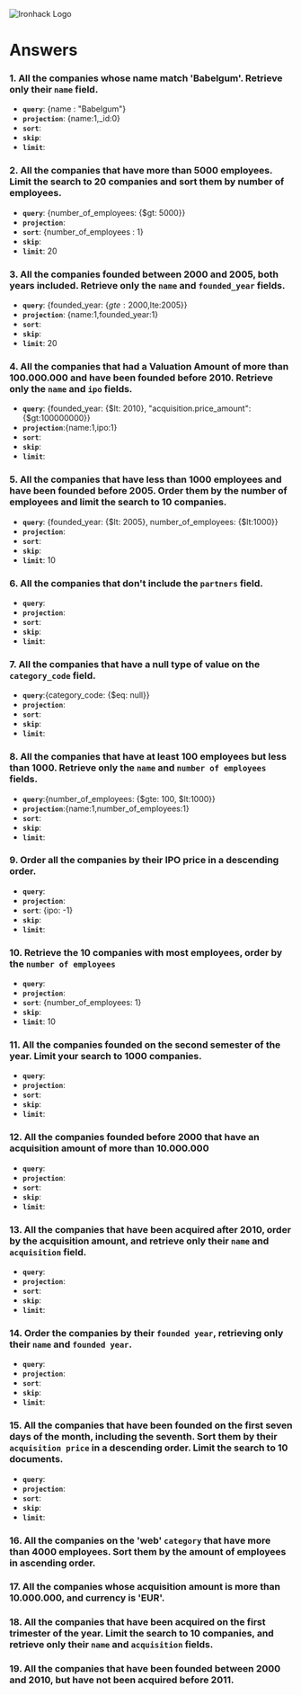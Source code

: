 ![Ironhack Logo](https://i.imgur.com/1QgrNNw.png)

# Answers

### 1. All the companies whose name match 'Babelgum'. Retrieve only their `name` field.

<!-- Your Code Goes Here -->

- **`query`**: {name : "Babelgum"}
- **`projection`**: {name:1,_id:0}
- **`sort`**:
- **`skip`**:
- **`limit`**:

### 2. All the companies that have more than 5000 employees. Limit the search to 20 companies and sort them by **number of employees**.

<!-- Your Code Goes Here -->

- **`query`**: {number_of_employees: {$gt: 5000}}
- **`projection`**:
- **`sort`**: {number_of_employees : 1}
- **`skip`**:
- **`limit`**: 20

### 3. All the companies founded between 2000 and 2005, both years included. Retrieve only the `name` and `founded_year` fields.

<!-- Your Code Goes Here -->

- **`query`**: {founded_year: {$gte: 2000,$lte:2005}}
- **`projection`**: {name:1,founded_year:1}
- **`sort`**:
- **`skip`**:
- **`limit`**: 20

### 4. All the companies that had a Valuation Amount of more than 100.000.000 and have been founded before 2010. Retrieve only the `name` and `ipo` fields.

<!-- Your Code Goes Here -->
- **`query`**: {founded_year: {$lt: 2010}, "acquisition.price_amount": {$gt:100000000}}
- **`projection`**:{name:1,ipo:1}
- **`sort`**:
- **`skip`**:
- **`limit`**:

### 5. All the companies that have less than 1000 employees and have been founded before 2005. Order them by the number of employees and limit the search to 10 companies.

<!-- Your Code Goes Here -->
- **`query`**: {founded_year: {$lt: 2005}, number_of_employees: {$lt:1000}}
- **`projection`**:
- **`sort`**:
- **`skip`**:
- **`limit`**: 10

### 6. All the companies that don't include the `partners` field.

<!-- Your Code Goes Here -->
- **`query`**:
- **`projection`**:
- **`sort`**:
- **`skip`**:
- **`limit`**:

### 7. All the companies that have a null type of value on the `category_code` field.

<!-- Your Code Goes Here -->
- **`query`**:{category_code: {$eq: null}}
- **`projection`**:
- **`sort`**:
- **`skip`**:
- **`limit`**:

### 8. All the companies that have at least 100 employees but less than 1000. Retrieve only the `name` and `number of employees` fields.

<!-- Your Code Goes Here -->
- **`query`**:{number_of_employees: {$gte: 100, $lt:1000}}
- **`projection`**:{name:1,number_of_employees:1}
- **`sort`**:
- **`skip`**:
- **`limit`**:

### 9. Order all the companies by their IPO price in a descending order.

<!-- Your Code Goes Here -->
- **`query`**:
- **`projection`**:
- **`sort`**: {ipo: -1}
- **`skip`**:
- **`limit`**:

### 10. Retrieve the 10 companies with most employees, order by the `number of employees`

<!-- Your Code Goes Here -->
- **`query`**:
- **`projection`**:
- **`sort`**: {number_of_employees: 1}
- **`skip`**:
- **`limit`**: 10

### 11. All the companies founded on the second semester of the year. Limit your search to 1000 companies.

<!-- Your Code Goes Here -->
- **`query`**:
- **`projection`**:
- **`sort`**:
- **`skip`**:
- **`limit`**:

### 12. All the companies founded before 2000 that have an acquisition amount of more than 10.000.000

<!-- Your Code Goes Here -->
- **`query`**:
- **`projection`**:
- **`sort`**:
- **`skip`**:
- **`limit`**:

### 13. All the companies that have been acquired after 2010, order by the acquisition amount, and retrieve only their `name` and `acquisition` field.

<!-- Your Code Goes Here -->
- **`query`**:
- **`projection`**:
- **`sort`**:
- **`skip`**:
- **`limit`**:

### 14. Order the companies by their `founded year`, retrieving only their `name` and `founded year`.

<!-- Your Code Goes Here -->
- **`query`**:
- **`projection`**:
- **`sort`**:
- **`skip`**:
- **`limit`**:

### 15. All the companies that have been founded on the first seven days of the month, including the seventh. Sort them by their `acquisition price` in a descending order. Limit the search to 10 documents.

<!-- Your Code Goes Here -->
- **`query`**:
- **`projection`**:
- **`sort`**:
- **`skip`**:
- **`limit`**:

### 16. All the companies on the 'web' `category` that have more than 4000 employees. Sort them by the amount of employees in ascending order.

<!-- Your Code Goes Here -->

### 17. All the companies whose acquisition amount is more than 10.000.000, and currency is 'EUR'.

<!-- Your Code Goes Here -->

### 18. All the companies that have been acquired on the first trimester of the year. Limit the search to 10 companies, and retrieve only their `name` and `acquisition` fields.

<!-- Your Code Goes Here -->

### 19. All the companies that have been founded between 2000 and 2010, but have not been acquired before 2011.

<!-- Your Code Goes Here -->
